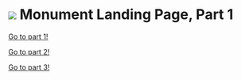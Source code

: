 # ![](https://ga-dash.s3.amazonaws.com/production/assets/logo-9f88ae6c9c3871690e33280fcf557f33.png) Monument Landing Page, Part 1

[Go to part 1!](pt-1/)  

[Go to part 2!](pt-2/)  

[Go to part 3!](pt-3/)  

